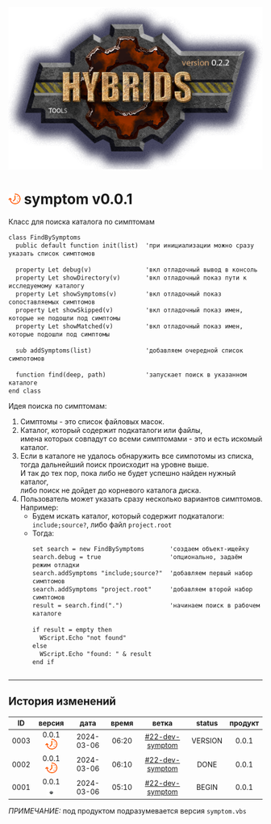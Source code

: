 [![logo](../logo.png)](../docs.md "documentation") 

[M]: ../docs.md        "родитель"
[P]: ../icons/progress.png  "в процессе..."
[S]: ../icons/success.png   "ошибок не обнаружено"
[E]: ../icons/empty.png     "нет данных"

[![P]][M] symptom v0.0.1
========================
Класс для поиска каталога по симптомам  

```vbs
class FindBySymptoms
  public default function init(list)  'при инициализации можно сразу указать список симптомов

  property Let debug(v)               'вкл отладочный вывод в консоль
  property Let showDirectory(v)       'вкл отладочный показ пути к исследуемому каталогу
  property Let showSymptoms(v)        'вкл отладочный показ сопоставляемых симптомов
  property Let showSkipped(v)         'вкл отладочный показ имен, которые не подошли под симптомы
  property Let showMatched(v)         'вкл отладочный показ имен, которые подошли под симптомы

  sub addSymptoms(list)               'добавляем очередной список симпотомов
 
  function find(deep, path)           'запускает поиск в указанном каталоге
end class
```

Идея поиска по симптомам:  
1. Симптомы - это список файловых масок.  
2. Каталог, который содержит подкаталоги или файлы,  
   имена которых совпадут со всеми симптомами - это и есть искомый каталог.  
3. Если в каталоге не удалось обнаружить все симпотомы из списка,  
   тогда дальнейший поиск происходит на уровне выше.  
   И так до тех пор, пока либо не будет успешно найден нужный каталог,  
   либо поиск не дойдет до корневого каталога диска.  
4. Пользователь может указать сразу несколько вариантов симптомов.  
   Например:  
     - Будем искать каталог, который содержит подкаталоги:  
       `include;source?`, либо файл `project.root`  
     - Тогда:  
       ```vbs
       set search = new FindBySymptoms       'создаем объект-ищейку 
       search.debug = true                   'опционально, задаём режим отладки
       search.addSymptoms "include;source?"  'добавляем первый набор симптомов
       search.addSymptoms "project.root"     'добавляем второй набор симптомов
       result = search.find(".")             'начинаем поиск в рабочем каталоге

       if result = empty then
         WScript.Echo "not found"
       else
         WScript.Echo "found: " & result
       end if
      ```

--------------------------------------------------------------------------------

История изменений 
-----------------

| **ID** |      версия     |    дата    | время |       ветка       | status  | продукт |  
|:------:|:---------------:|:----------:|:-----:|:-----------------:|:-------:|:-------:|  
|  0003  | 0.0.1 [![P]][M] | 2024-03-06 | 06:20 | [#22-dev-symptom] | VERSION |  0.0.1  |  
|  0002  | 0.0.1 [![P]][M] | 2024-03-06 | 06:10 | [#22-dev-symptom] |  DONE   |  0.0.1  |  
|  0001  | 0.0.1 [![E]][M] | 2024-03-06 | 05:10 | [#22-dev-symptom] |  BEGIN  |  0.0.1  |  

*ПРИМЕЧАНИЕ:* под продуктом подразумевается версия `symptom.vbs`  

[#22-dev-symptom]: ../history.md#-v022-dev
